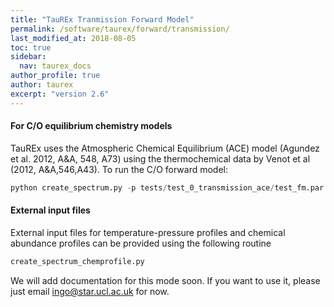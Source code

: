 ```yaml
---
title: "TauREx Tranmission Forward Model"
permalink: /software/taurex/forward/transmission/
last_modified_at: 2018-08-05
toc: true
sidebar:
  nav: taurex_docs
author_profile: true
author: taurex
excerpt: "version 2.6"
---
```



#### For C/O equilibrium chemistry models

TauREx uses the Atmospheric Chemical Equilibrium (ACE) model (Agundez et al. 2012, A&A, 548, A73) using the thermochemical data by Venot et al (2012, A&A,546,A43).
To run the C/O forward model:

```python
python create_spectrum.py -p tests/test_0_transmission_ace/test_fm.par --plot
```




#### External input files

External input files for temperature-pressure profiles and chemical abundance profiles can be provided using the following routine

```python
create_spectrum_chemprofile.py
```

We will add documentation for this mode soon. If you want to use it, please just email ingo@star.ucl.ac.uk for now.
